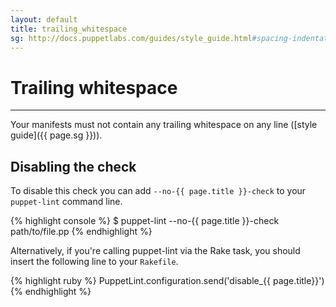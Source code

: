 ```yaml
---
layout: default
title: trailing_whitespace
sg: http://docs.puppetlabs.com/guides/style_guide.html#spacing-indentation--whitespace
---
```


# Trailing whitespace

---

Your manifests must not contain any trailing whitespace on any line
([style guide]({{ page.sg }})).

## Disabling the check

To disable this check you can add `--no-{{ page.title }}-check` to your
`puppet-lint` command line.

{% highlight console %}
$ puppet-lint --no-{{ page.title }}-check path/to/file.pp
{% endhighlight %}

Alternatively, if you're calling puppet-lint via the Rake task, you should
insert the following line to your `Rakefile`.

{% highlight ruby %}
PuppetLint.configuration.send('disable_{{ page.title}}')
{% endhighlight %}
